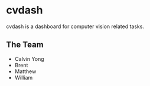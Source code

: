 # cvdash

cvdash is a dashboard for computer vision related tasks.

## The Team

- Calvin Yong
- Brent
- Matthew
- William
